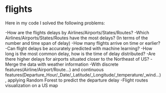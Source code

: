 # flights
Here in my code I solved the following problems:
 
-How are the flights delays by Airlines/Airports/States/Routes?
-Which Airlines/Airports/States/Routes have the most delays? (In terms of the number and time span of delay)
-How many flights arrive on time or earlier?
-Can flight delays be accurately predicted with machine learning?
-How long is the most common delay, how is the time of delay distributed?
-Are there higher delays for airports situated closer to the Northeast of US?
-Merge the data with weather information 
-With discrete features(Airline/Airport/Route...) and continuous features(Departure_Hour/_Date/_Latitude/_Longitude/_temperature/_wind...), applying Random Forest to predict the departure delay 
-Flight routes visualization on a US map 

